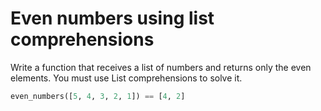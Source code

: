 # Even numbers using list comprehensions

Write a function that receives a list of numbers and returns only the even elements. You must use List comprehensions to solve it.

```python
even_numbers([5, 4, 3, 2, 1]) == [4, 2]
```
